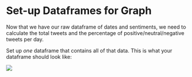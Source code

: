 # Set-up Dataframes for Graph

Now that we have our raw dataframe of dates and sentiments, we need to calculate the total tweets and the percentage of positive/neutral/negative tweets per day. 

Set up *one* dataframe that contains all of that data. This is what your dataframe should look like: 

![](https://projectbit.s3-us-west-1.amazonaws.com/darlene/labs/Airline_DF.PNG)

